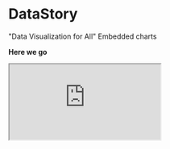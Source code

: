 # DataStory
 "Data Visualization for All" Embedded charts

**Here we go**
<iframe src="https://docs.google.com/spreadsheets/d/1A_XrkENvj4quWMQAdoWS98Ty5l4VEb9N84gMrmAoGzc/pubchart?oid=1700708126&amp;format=interactive" width=”650″ height=”400″></iframe>
